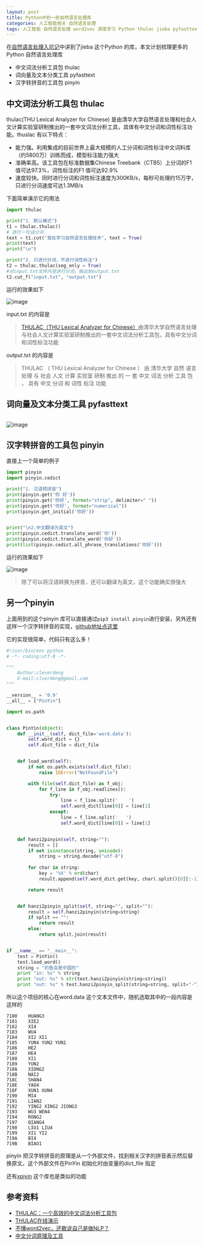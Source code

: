```yaml
---
layout: post
title: Python中的一些自然语言处理库
categories: 人工智能相关 自然语言处理 
tags: 人工智能 自然语言处理 word2vec 深度学习 Python thulac jieba pyfasttext pinyin 
---
```


在[自然语言处理入坑记](http://www.xumenger.com/nlp-jieba-20180827/)中讲到了jieba 这个Python 的库，本文计划梳理更多的Python 自然语言处理库

* 中文词法分析工具包 thulac
* 词向量及文本分类工具 pyfasttext
* 汉字转拼音的工具包 pinyin

## 中文词法分析工具包 thulac

thulac(THU Lexical Analyzer for Chinese) 是由清华大学自然语言处理和社会人文计算实验室研制推出的一套中文词法分析工具，具体有中文分词和词性标注功能。thuslac 有以下特点：

* 能力强。利用集成的目前世界上最大规模的人工分词和词性标注中文词料库（约5800万）训练而成，模型标注能力强大
* 准确率高。该工具包在标准数据集Chinese Treebank（CTB5）上分词的F1 值可达97.3%，词性标注的F1 值可达92.9%
* 速度较快。同时进行分词和词性标注速度为300KB/s，每秒可处理约15万字，只进行分词速度可达1.3MB/s

下面简单演示它的用法
 
```python
import thulac

print("1. 默认模式")
t1 = thulac.thulac()
# 进行一句话分词
text = t1.cut("我在学习自然语言处理技术", text = True)
print(text)
print("\n")

print("2. 只进行分词，不进行词性标注")
t2 = thulac.thulac(seg_only = True)
#对input.txt文件内容进行分词，输出到output.txt
t2.cut_f("input.txt", "output.txt")
```

运行的效果如下

![image](../media/image/2018-09-06/01.png)

input.txt 的内容是

>[THULAC（THU Lexical Analyzer for Chinese）](http://thulac.thunlp.org/)由清华大学自然语言处理与社会人文计算实验室研制推出的一套中文词法分析工具包，具有中文分词和词性标注功能

output.txt 的内容是

>THULAC （ THU Lexical Analyzer for Chinese ） 由 清华大学 自然 语言 处理 与 社会 人文 计算 实验室 研制 推出 的 一 套 中文 词法 分析 工具 包 ， 具有 中文 分词 和 词性 标注 功能

## 词向量及文本分类工具 pyfasttext

```python

```

![image](../media/image/2018-09-06/02.png)

## 汉字转拼音的工具包 pinyin

直接上一个简单的例子

```python
import pinyin
import pinyin.cedict

print("1. 汉语转拼音")
print(pinyin.get('你 好'))
print(pinyin.get('你好', format="strip", delimiter=" "))
print(pinyin.get('你好', format="numerical"))
print(pinyin.get_initial('你好'))


print("\n2.中文翻译为英文")
print(pinyin.cedict.translate_word('你'))
print(pinyin.cedict.translate_word('你好'))
print(list(pinyin.cedict.all_phrase_translations('你好')))
```

运行的效果如下

![image](../media/image/2018-09-06/03.png)

>除了可以将汉语转换为拼音，还可以翻译为英文，这个功能确实很强大

## 另一个pinyin

上面用到的这个pinyin 库可以直接通过``pip3 install pinyin``进行安装，另外还有这样一个汉字转拼音的实现，[github地址点这里](https://github.com/cleverdeng/pinyin.py)

它的实现很简单，代码只有这么多！

```python
#!/usr/bin/env python
# -*- coding:utf-8 -*-

"""
    Author:cleverdeng
    E-mail:clverdeng@gmail.com
"""

__version__ = '0.9'
__all__ = ["PinYin"]

import os.path


class PinYin(object):
    def __init__(self, dict_file='word.data'):
        self.word_dict = {}
        self.dict_file = dict_file


    def load_word(self):
        if not os.path.exists(self.dict_file):
            raise IOError("NotFoundFile")

        with file(self.dict_file) as f_obj:
            for f_line in f_obj.readlines():
                try:
                    line = f_line.split('    ')
                    self.word_dict[line[0]] = line[1]
                except:
                    line = f_line.split('   ')
                    self.word_dict[line[0]] = line[1]


    def hanzi2pinyin(self, string=""):
        result = []
        if not isinstance(string, unicode):
            string = string.decode("utf-8")
        
        for char in string:
            key = '%X' % ord(char)
            result.append(self.word_dict.get(key, char).split()[0][:-1].lower())

        return result


    def hanzi2pinyin_split(self, string="", split=""):
        result = self.hanzi2pinyin(string=string)
        if split == "":
            return result
        else:
            return split.join(result)


if __name__ == "__main__":
    test = PinYin()
    test.load_word()
    string = "钓鱼岛是中国的"
    print "in: %s" % string
    print "out: %s" % str(test.hanzi2pinyin(string=string))
    print "out: %s" % test.hanzi2pinyin_split(string=string, split="-")
```

所以这个项目的核心在word.data 这个文本文件中，随机选取其中的一段内容是这样的

```
7180    HUANG3
7181    XIE2
7182    XI4
7183    WU4
7184    XI2 XI1
7185    YUN4 YUN2 YUN1
7186    HE2
7187    HE4
7188    XI1
7189    YUN2
718A    XIONG2
718B    NAI2
718C    SHAN4
718E    YAO4
718F    XUN1 XUN4
7190    MI4
7191    LIAN2
7192    YING2 XING2 JIONG3
7193    WU3 WEN4
7194    RONG2
7197    QIANG4
7198    LIU1 LIU4
7199    XI1 YI2
719A    BI4
719B    BIAO1
```

pinyin 把汉字转拼音的原理是从一个外部文件，找到相关汉字的拼音表示然后替换原文。这个外部文件在PinYin 初始化时由变量的dict\_file 指定

还有[xpiyin](https://github.com/lxneng/xpinyin) 这个库也是类似的功能

## 参考资料

* [THULAC：一个高效的中文词法分析工具包](http://thulac.thunlp.org/)
* [THULAC在线演示](http://thulac.thunlp.org/demo)
* [不懂word2vec，还敢说自己是做NLP？](http://www.dataguru.cn/article-13488-1.html)
* [中文分词原理及工具](https://cuiqingcai.com/5844.html)
